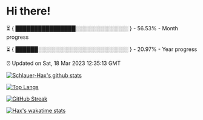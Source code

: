 # Hi there!

⏳ { ████████████████░░░░░░░░░░░░░░ } - 56.53% - Month progress

⏳ { ██████░░░░░░░░░░░░░░░░░░░░░░░░ } - 20.97% - Year progress

⏰ Updated on Sat, 18 Mar 2023 12:35:13 GMT


[![Schlauer-Hax's github stats](https://github-readme-stats.vercel.app/api?username=Schlauer-Hax&show_icons=true&theme=dark&count_private=true)](https://github.com/Schlauer-Hax)


[![Top Langs](https://github-readme-stats.vercel.app/api/top-langs/?username=Schlauer-Hax&layout=compact&theme=dark)](https://github.com/Schlauer-Hax?tab=repositories)

[![GitHub Streak](https://streak-stats.demolab.com?user=Schlauer-Hax&theme=dark)](https://git.io/streak-stats)

[![Hax's wakatime stats](https://github-readme-stats.vercel.app/api/wakatime?username=Hax&theme=dark)](https://wakatime.com/@Hax)


